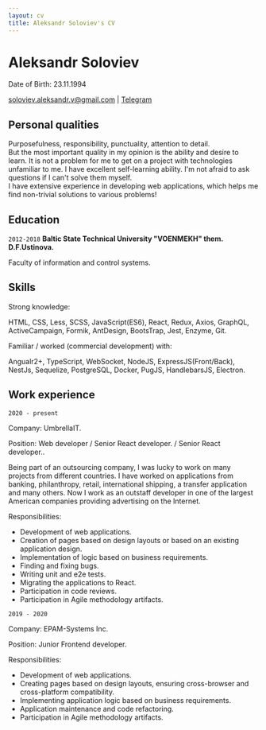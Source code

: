 ```yaml
---
layout: cv
title: Aleksandr Soloviev's CV
---
```

# Aleksandr Soloviev
Date of Birth: 23.11.1994

<div id="webaddress">
<a href="mailto:soloviev.aleksandr.v@gmail.com">soloviev.aleksandr.v@gmail.com</a>
| <a href="https://t.me/SashaKipyatok">Telegram</a>
</div>


## Personal qualities

Purposefulness, responsibility, punctuality, attention to detail.<br>
But the most important quality in my opinion is the ability and desire to learn. It is not a problem for me to get on a project with technologies unfamiliar to me. I have excellent self-learning ability. I'm not afraid to ask questions if I can't solve them myself.<br>
I have extensive experience in developing web applications, which helps me find non-trivial solutions to various problems!


## Education

`2012-2018`
__Baltic State Technical University "VOENMEKH" them. D.F.Ustinova.__

Faculty of information and control systems.



## Skills

Strong knowledge:

HTML, CSS, Less, SCSS, JavaScript(ES6), React, Redux, Axios, GraphQL, ActiveCampaign, Formik, AntDesign, BootsTrap, Jest, Enzyme, Git.

Familiar / worked (commercial development) with:

Angualr2+, TypeScript, WebSocket, NodeJS, ExpressJS(Front/Back), NestJs, Sequelize, PostgreSQL, Docker, PugJS, HandlebarsJS, Electron.



## Work experience

`2020 - present`

Company: UmbrellaIT.

Position: Web developer / Senior React developer. / Senior React developer.. 

Being part of an outsourcing company, I was lucky to work on many projects from different countries. I have worked on applications from banking, philanthropy, retail, international shipping, a transfer application and many others.
Now I work as an outstaff developer in one of the largest American companies providing advertising on the Internet.

Responsibilities:
* Development of web applications.
* Creation of pages based on design layouts or based on an existing application design.
* Implementation of logic based on business requirements.
* Finding and fixing bugs.
* Writing unit and e2e tests.
* Migrating the applications to React.
* Participation in code reviews.
* Participation in Agile methodology artifacts.


`2019 - 2020`

Company: EPAM-Systems Inc.

Position: Junior Frontend developer.

Responsibilities:
* Development of web applications.
* Creating pages based on design layouts, ensuring cross-browser and cross-platform compatibility.
* Implementing application logic based on business requirements.
* Application maintenance and code refactoring.
* Participation in Agile methodology artifacts.



<!-- ### Footer

Last updated: May 2013 -->


